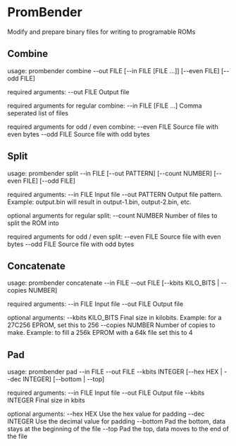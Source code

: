 # PromBender

Modify and prepare binary files for writing to programable ROMs

## Combine

usage: prombender combine --out FILE [--in FILE [FILE ...]] [--even FILE] [--odd FILE]

required arguments:
  --out FILE            Output file

required arguments for regular combine:
  --in FILE [FILE ...]  Comma seperated list of files

required arguments for odd / even combine:
  --even FILE           Source file with even bytes
  --odd FILE            Source file with odd bytes
  
## Split

usage: prombender split --in FILE [--out PATTERN] [--count NUMBER] [--even FILE] [--odd FILE]

required arguments:
  --in FILE       Input file
  --out PATTERN   Output file pattern. Example: output.bin will result in output-1.bin, output-2.bin, etc.

optional arguments for regular split:
  --count NUMBER  Number of files to split the ROM into

required arguments for odd / even split:
  --even FILE     Source file with even bytes
  --odd FILE      Source file with odd bytes
  
## Concatenate
usage: prombender concatenate --in FILE --out FILE [--kbits KILO_BITS | --copies NUMBER]

required arguments:
  --in FILE          Input file
  --out FILE         Output file

optional arguments:
  --kbits KILO_BITS  Final size in kilobits. Example: for a 27C256 EPROM, set this to 256
  --copies NUMBER    Number of copies to make. Example: to fill a 256k EPROM with a 64k file set this to 4
  
## Pad

usage: prombender pad --in FILE --out FILE --kbits INTEGER [--hex HEX | --dec INTEGER] [--bottom | --top]

required arguments:
  --in FILE        Input file
  --out FILE       Output file
  --kbits INTEGER  Final size in kbits

optional arguments:
  --hex HEX        Use the hex value for padding
  --dec INTEGER    Use the decimal value for padding
  --bottom         Pad the bottom, data stays at the beginning of the file
  --top            Pad the top, data moves to the end of the file
